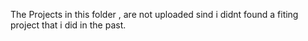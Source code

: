 The Projects in this folder , are not uploaded sind i didnt found a fiting project that i did in the past.
